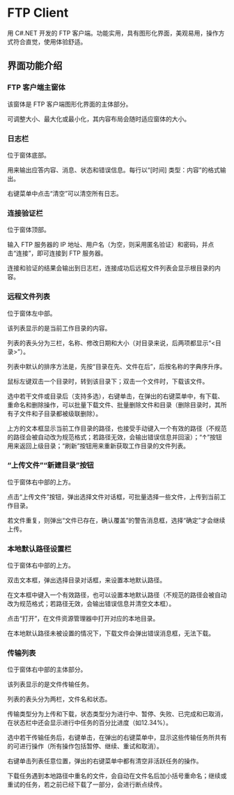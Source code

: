 # FTP Client

用 C#.NET 开发的 FTP 客户端。功能实用，具有图形化界面，美观易用，操作方式符合直觉，使用体验舒适。


## 界面功能介绍

### FTP 客户端主窗体

该窗体是 FTP 客户端图形化界面的主体部分。

可调整大小、最大化或最小化，其内容布局会随时适应窗体的大小。

### 日志栏

位于窗体底部。

用来输出应答内容、消息、状态和错误信息。每行以“[时间] 类型：内容”的格式输出。

右键菜单中点击“清空”可以清空所有日志。

### 连接验证栏

位于窗体顶部。

输入 FTP 服务器的 IP 地址、用户名（为空，则采用匿名验证）和密码，并点击“连接”，即可连接到 FTP 服务器。

连接和验证的结果会输出到日志栏，连接成功后远程文件列表会显示根目录的内容。

### 远程文件列表

位于窗体左中部。

该列表显示的是当前工作目录的内容。

列表的表头分为三栏，名称、修改日期和大小（对目录来说，后两项都显示“<目录>”）。

列表中默认的排序方法是，先按“目录在先、文件在后”，后按名称的字典序升序。

鼠标左键双击一个目录时，转到该目录下；双击一个文件时，下载该文件。

选中若干文件或目录后（支持多选），右键单击，在弹出的右键菜单中，有下载、重命名和删除操作，可以批量下载文件、批量删除文件和目录（删除目录时，其所有子文件和子目录都被级联删除）。

上方的文本框显示当前工作目录的路径，也接受手动键入一个有效的路径（不规范的路径会被自动改为规范格式；若路径无效，会输出错误信息并回滚）；“↑”按钮用来返回上级目录；“刷新”按钮用来重新获取工作目录的文件列表。

### “上传文件”“新建目录”按钮

位于窗体右中部的上方。

点击“上传文件”按钮，弹出选择文件对话框，可批量选择一些文件，上传到当前工作目录。

若文件重复，则弹出“文件已存在，确认覆盖”的警告消息框，选择“确定”才会继续上传。

### 本地默认路径设置栏

位于窗体右中部的上方。

双击文本框，弹出选择目录对话框，来设置本地默认路径。

在文本框中键入一个有效路径，也可以设置本地默认路径（不规范的路径会被自动改为规范格式；若路径无效，会输出错误信息并清空文本框）。

点击“打开”，在文件资源管理器中打开对应的本地目录。

在本地默认路径未被设置的情况下，下载文件会弹出错误消息框，无法下载。

### 传输列表

位于窗体右中部的主体部分。

该列表显示的是文件传输任务。

列表的表头分为两栏，文件名和状态。

传输类型分为上传和下载，状态类型分为进行中、暂停、失败、已完成和已取消，在状态栏中还会显示进行中任务的百分比进度（如12.34%）。

选中若干传输任务后，右键单击，在弹出的右键菜单中，显示这些传输任务所共有的可进行操作（所有操作包括暂停、继续、重试和取消）。

右键单击列表任意位置，弹出的右键菜单中都有清空非活跃任务的操作。

下载任务遇到本地路径中重名的文件，会自动在文件名后加小括号重命名；继续或重试的任务，若之前已经下载了一部分，会进行断点续传。
